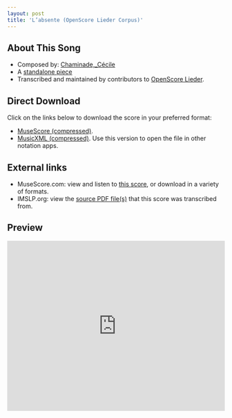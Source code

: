 ```yaml
---
layout: post
title: 'L’absente (OpenScore Lieder Corpus)'
---
```


## About This Song

- Composed by: [Chaminade,_Cécile](https://fourscoreandmore.org/openscore/lieder/Chaminade,_Cécile)
- A [standalone piece](https://fourscoreandmore.org/openscore/lieder/Chaminade,_Cécile/_)
- Transcribed and maintained by contributors to [OpenScore Lieder].

[OpenScore Lieder]: https://musescore.com/openscore-lieder-corpus

## Direct Download

Click on the links below to download the score in your preferred format:
- [MuseScore (compressed)](https://github.com/openscore/lieder/blob/main/scores/Chaminade,_Cécile/_/L’absente/lc4999590.mscz?raw=true).
- [MusicXML (compressed)](https://github.com/openscore/lieder/blob/main/scores/Chaminade,_Cécile/_/L’absente/lc4999590.mxl?raw=true). Use this version to open the file in other notation apps.

## External links

- MuseScore.com: view and listen to [this score][MuseScore], or download in a variety of formats.
- IMSLP.org: view the [source PDF file(s)][IMSLP] that this score was transcribed from.

[MuseScore]: https://musescore.com/score/4999590
[IMSLP]: https://imslp.org/wiki/Special:ReverseLookup/154209

## Preview

<iframe width="100%" height="394" src="https://musescore.com/openscore-lieder-corpus/scores/4999590/embed" frameborder="0" allowfullscreen allow="autoplay; fullscreen"></iframe>
